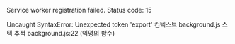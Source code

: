 Service worker registration failed. Status code: 15

Uncaught SyntaxError: Unexpected token 'export'
컨텍스트
background.js
스택 추적
background.js:22 (익명의 함수)
